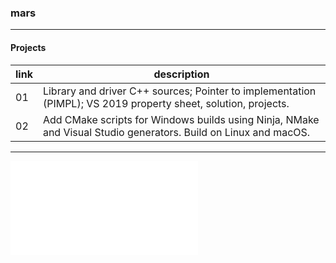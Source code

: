 ### mars

<hr>

#### Projects

|link|description|
|-|-|
|01|Library and driver C++ sources; Pointer to implementation (PIMPL); VS 2019 property sheet, solution, projects.|
|02|Add CMake scripts for Windows builds using Ninja, NMake and Visual Studio generators. Build on Linux and macOS.|

<hr>

![RTFM](MANUAL.md)
